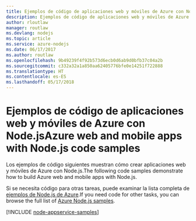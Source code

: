 ```yaml
---
title: Ejemplos de código de aplicaciones web y móviles de Azure con Node.js
description: Ejemplos de código de aplicaciones web y móviles de Azure en Node.js
author: rloutlaw
manager: routlaw
ms.devlang: nodejs
ms.topic: article
ms.service: azure-nodejs
ms.date: 06/17/2017
ms.author: routlaw
ms.openlocfilehash: 9b49239f4f92b573d6ecb0d6ab9d0bfb37c04a2b
ms.sourcegitcommit: c332a32a1a850aa62405776bfe0e14251f722888
ms.translationtype: HT
ms.contentlocale: es-ES
ms.lasthandoff: 05/17/2018
---
```

# <a name="azure-web-and-mobile-apps-with-nodejs-code-samples"></a><span data-ttu-id="ea6b7-103">Ejemplos de código de aplicaciones web y móviles de Azure con Node.js</span><span class="sxs-lookup"><span data-stu-id="ea6b7-103">Azure web and mobile apps with Node.js code samples</span></span>

<span data-ttu-id="ea6b7-104">Los ejemplos de código siguientes muestran cómo crear aplicaciones web y móviles de Azure con Node.js.</span><span class="sxs-lookup"><span data-stu-id="ea6b7-104">The following code samples demonstrate how to build Azure web and mobile apps with Node.js.</span></span>

<span data-ttu-id="ea6b7-105">Si se necesita código para otras tareas, puede examinar la lista completa de [ejemplos de Node.js de Azure](https://azure.microsoft.com/resources/samples/?term=nodejs).</span><span class="sxs-lookup"><span data-stu-id="ea6b7-105">If you need code for other tasks, you can browse the full list of [Azure Node.js samples](https://azure.microsoft.com/resources/samples/?term=nodejs).</span></span>

[!INCLUDE [node-appservice-samples](../docs-ref-conceptual/includes/appservice-samples.md)]
